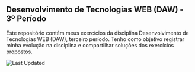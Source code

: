 ## Desenvolvimento de Tecnologias WEB (DAW) - 3º Período
Este repositório contém meus exercícios da disciplina Desenvolvimento de Tecnologias WEB (DAW), terceiro período. Tenho como objetivo registrar minha evolução na disciplina e compartilhar soluções dos exercícios propostos.

![Last Updated](https://img.shields.io/github/last-commit/minesweepr/3DAW-FAETERJ)